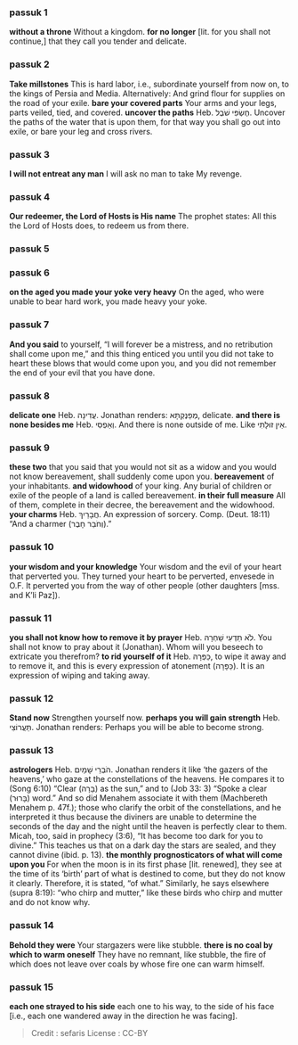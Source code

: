 
### passuk 1
<b>without a throne</b> Without a kingdom.
<b>for no longer</b> [lit. for you shall not continue,] that they call you tender and delicate.

### passuk 2
<b>Take millstones</b> This is hard labor, i.e., subordinate yourself from now on, to the kings of Persia and Media. Alternatively: And grind flour for supplies on the road of your exile.
<b>bare your covered parts</b> Your arms and your legs, parts veiled, tied, and covered.
<b>uncover the paths</b> Heb. חֶשְׂפִּי שֹׁבֶל. Uncover the paths of the water that is upon them, for that way you shall go out into exile, or bare your leg and cross rivers.

### passuk 3
<b>I will not entreat any man</b> I will ask no man to take My revenge.

### passuk 4
<b>Our redeemer, the Lord of Hosts is His name</b> The prophet states: All this the Lord of Hosts does, to redeem us from there.

### passuk 5

### passuk 6
<b>on the aged you made your yoke very heavy</b> On the aged, who were unable to bear hard work, you made heavy your yoke.

### passuk 7
<b>And you said</b> to yourself, “I will forever be a mistress, and no retribution shall come upon me,” and this thing enticed you until you did not take to heart these blows that would come upon you, and you did not remember the end of your evil that you have done.

### passuk 8
<b>delicate one</b> Heb. עֲדִינָה. Jonathan renders: מְפַנֶּקְתָּא, delicate.
<b>and there is none besides me</b> Heb. וְאַפְסִי. And there is none outside of me. Like אֵין זוּלָתִי.

### passuk 9
<b>these two</b> that you said that you would not sit as a widow and you would not know bereavement, shall suddenly come upon you.
<b>bereavement</b> of your inhabitants.
<b>and widowhood</b> of your king. Any burial of children or exile of the people of a land is called bereavement.
<b>in their full measure</b> All of them, complete in their decree, the bereavement and the widowhood.
<b>your charms</b> Heb. חֲבָרַיִךְ. An expression of sorcery. Comp. (Deut. 18:11) “And a charmer (וְחֹבֵר חָבֶר).”

### passuk 10
<b>your wisdom and your knowledge</b> Your wisdom and the evil of your heart that perverted you. They turned your heart to be perverted, envesede in O.F. It perverted you from the way of other people (other daughters [mss. and K’li Paz]).

### passuk 11
<b>you shall not know how to remove it by prayer</b> Heb. לֹֹא תֵדְעִי שַׁחְרָהּ. You shall not know to pray about it (Jonathan). Whom will you beseech to extricate you therefrom?
<b>to rid yourself of it</b> Heb. כַּפְּרָהּ, to wipe it away and to remove it, and this is every expression of atonement (כַּפָּרָה). It is an expression of wiping and taking away.

### passuk 12
<b>Stand now</b> Strengthen yourself now.
<b>perhaps you will gain strength</b> Heb. תַּעֲרוֹצִי. Jonathan renders: Perhaps you will be able to become strong.

### passuk 13
<b>astrologers</b> Heb. הֹבְרֵי שָׁמַיִם. Jonathan renders it like ‘the gazers of the heavens,’ who gaze at the constellations of the heavens. He compares it to (Song 6:10) “Clear (בָּרָה) as the sun,” and to (Job 33: 3) “Spoke a clear (בָּרוּר) word.” And so did Menahem associate it with them (Machbereth Menahem p. 47f.); those who clarify the orbit of the constellations, and he interpreted it thus because the diviners are unable to determine the seconds of the day and the night until the heaven is perfectly clear to them. Micah, too, said in prophecy (3:6), “It has become too dark for you to divine.” This teaches us that on a dark day the stars are sealed, and they cannot divine (ibid. p. 13).
<b>the monthly prognosticators of what will come upon you</b> For when the moon is in its first phase [lit. renewed], they see at the time of its ‘birth’ part of what is destined to come, but they do not know it clearly. Therefore, it is stated, “of what.” Similarly, he says elsewhere (supra 8:19): “who chirp and mutter,” like these birds who chirp and mutter and do not know why.

### passuk 14
<b>Behold they were</b> Your stargazers were like stubble.
<b>there is no coal by which to warm oneself</b> They have no remnant, like stubble, the fire of which does not leave over coals by whose fire one can warm himself.

### passuk 15
<b>each one strayed to his side</b> each one to his way, to the side of his face [i.e., each one wandered away in the direction he was facing].

>Credit : sefaris
>License : CC-BY